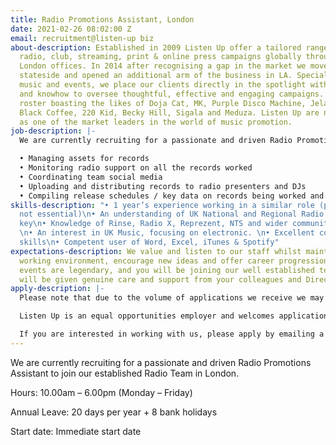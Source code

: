 ```yaml
---
title: Radio Promotions Assistant, London
date: 2021-02-26 08:02:00 Z
email: recruitment@listen-up biz
about-description: Established in 2009 Listen Up offer a tailored range of bespoke
  radio, club, streaming, print & online press campaigns globally through our LA and
  London offices. In 2014 after recognising a gap in the market we moved our services
  stateside and opened an additional arm of the business in LA. Specialising in electronic
  music and events, we place our clients directly in the spotlight with the experience
  and knowhow to oversee thoughtful, effective and engaging campaigns. With a client
  roster boasting the likes of Doja Cat, MK, Purple Disco Machine, Jelani Blackman,
  Black Coffee, 220 Kid, Becky Hill, Sigala and Meduza. Listen Up are now recognised
  as one of the market leaders in the world of music promotion.
job-description: |-
  We are currently recruiting for a passionate and driven Radio Promotions Assistant to join our established Radio Team. You will be a paramount part of the team assisting in key tasks including:-

  • Managing assets for records
  • Monitoring radio support on all the records worked
  • Coordinating team social media
  • Uploading and distributing records to radio presenters and DJs
  • Compiling release schedules / key data on records being worked and developing relationships with labels, artists & artist management
skills-description: "• 1 year’s experience working in a similar role (preferred but
  not essential)\n• An understanding of UK National and Regional Radio networks being
  key\n• Knowledge of Rinse, Radio X, Reprezent, NTS and wider community stations
  \n• An interest in UK Music, focusing on electronic. \n• Excellent communications
  skills\n• Competent user of Word, Excel, iTunes & Spotify"
expectations-description: We value and listen to our staff whilst maintaining a fun
  working environment, encourage new ideas and offer career progression. Our staff
  events are legendary, and you will be joining our well established team where you
  will be given genuine care and support from your colleagues and Directors.
apply-description: |-
  Please note that due to the volume of applications we receive we may not be able to respond to all applications but thank you for your interest in working with us, please keep an eye out on our website for any future opportunities.

  Listen Up is an equal opportunities employer and welcomes applications from all suitably qualified persons regardless of their race, sex, disability, religion/belief, sexual orientation or age.

  If you are interested in working with us, please apply by emailing a cover letter outlining how you reach our essential requirements along with a copy of your CV to recruitment@listen-up.biz.
---
```


We are currently recruiting for a passionate and driven Radio Promotions Assistant to join our established Radio Team in London.

Hours: 10.00am – 6.00pm (Monday – Friday)

Annual Leave: 20 days per year + 8 bank holidays

Start date: Immediate start date 